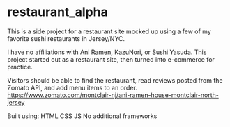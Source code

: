 # restaurant_alpha
This is a side project for a restaurant site mocked up using a few of my favorite sushi restaurants in Jersey/NYC.

I have no affiliations with Ani Ramen, KazuNori, or Sushi Yasuda.  This project started out as a restaurant site, then turned into e-commerce for practice.

Visitors should be able to find the restaurant, read reviews posted from the Zomato API, and add menu items to an order.
https://www.zomato.com/montclair-nj/ani-ramen-house-montclair-north-jersey

Built using:
HTML
CSS
JS
No additional frameworks
